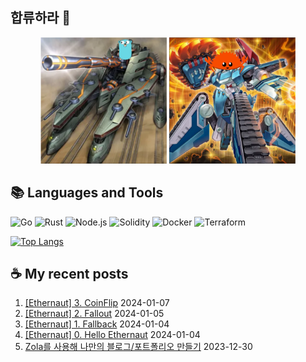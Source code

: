 ## 합류하라 🤝

<div align="center">
    <img src="https://github.com/piatoss3612/piatoss3612/blob/main/assets/go.png" alt="합류하라-go" width="40%" height="auto">
    <img src="https://github.com/piatoss3612/piatoss3612/blob/main/assets/rust.png" alt="합류하라-rust" width="40%" height="auto">
</div>

## 📚 Languages and Tools

![Go](https://img.shields.io/badge/Go-00ADD8?style=for-the-badge&logo=go&logoColor=white)
![Rust](https://img.shields.io/badge/Rust-000000?style=for-the-badge&logo=rust&logoColor=white)
![Node.js](https://img.shields.io/badge/Node.js-43853D?style=for-the-badge&logo=node.js&logoColor=white)
![Solidity](https://img.shields.io/badge/solidity-363636?style=for-the-badge&logo=solidity&logoColor=white)
![Docker](https://img.shields.io/badge/docker-%230db7ed.svg?style=for-the-badge&logo=docker&logoColor=white)
![Terraform](https://img.shields.io/badge/terraform-%235835CC.svg?style=for-the-badge&logo=terraform&logoColor=white)

[![Top Langs](https://github-readme-stats.vercel.app/api/top-langs/?username=piatoss3612&layout=compact)](https://github.com/piatoss3612/github-readme-stats)

## ☕ My recent posts

1. [[Ethernaut] 3. CoinFlip](https://piatoss3612.tistory.com/91) 2024-01-07
2. [[Ethernaut] 2. Fallout](https://piatoss3612.tistory.com/90) 2024-01-05
3. [[Ethernaut] 1. Fallback](https://piatoss3612.tistory.com/89) 2024-01-04
4. [[Ethernaut] 0. Hello Ethernaut](https://piatoss3612.tistory.com/88) 2024-01-04
5. [Zola를 사용해 나만의 블로그/포트폴리오 만들기](https://piatoss3612.tistory.com/86) 2023-12-30